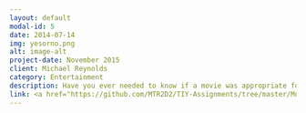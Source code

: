 ```yaml
---
layout: default
modal-id: 5
date: 2014-07-14
img: yesorno.png
alt: image-alt
project-date: November 2015
client: Michael Reynolds
category: Entertainment
description: Have you ever needed to know if a movie was appropriate for your child to watch? This mobile application allows you to search for a movie, then returns a "No" or "Yes" answer based upon the age range you select.
link: <a href="https://github.com/MTR2D2/TIY-Assignments/tree/master/MovieMania"target="_blank">View the source code on Github</a>
---
```

